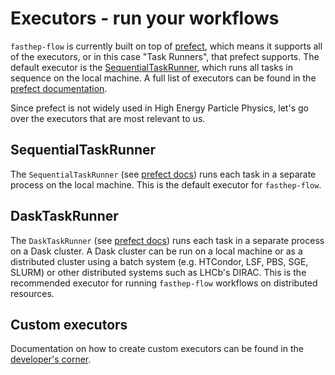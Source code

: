 # Executors - run your workflows

`fasthep-flow` is currently built on top of
[prefect](https://docs.prefect.io/latest/), which means it supports all of the
executors, or in this case "Task Runners", that prefect supports. The default
executor is the [SequentialTaskRunner](#sequentialtaskrunner), which runs all
tasks in sequence on the local machine. A full list of executors can be found in
the
[prefect documentation](https://docs.prefect.io/latest/concepts/task-runners/).

Since prefect is not widely used in High Energy Particle Physics, let's go over
the executors that are most relevant to us.

## SequentialTaskRunner

The `SequentialTaskRunner` (see
[prefect docs](https://docs.prefect.io/latest/api-ref/prefect/task-runners/#prefect.task_runners.SequentialTaskRunner))
runs each task in a separate process on the local machine. This is the default
executor for `fasthep-flow`.

## DaskTaskRunner

The `DaskTaskRunner` (see
[prefect docs](https://prefecthq.github.io/prefect-dask/)) runs each task in a
separate process on a Dask cluster. A Dask cluster can be run on a local machine
or as a distributed cluster using a batch system (e.g. HTCondor, LSF, PBS, SGE,
SLURM) or other distributed systems such as LHCb's DIRAC. This is the
recommended executor for running `fasthep-flow` workflows on distributed
resources.

## Custom executors

Documentation on how to create custom executors can be found in the
[developer's corner](devcon/executors.md).
